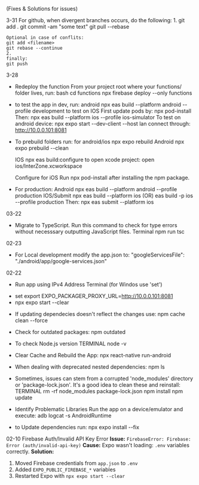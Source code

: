 (Fixes & Solutions for issues)

3-31
    For github, when divergent branches occurs, do the following:
    1.
    git add .
    git commit -am "some text"
    git pull --rebase
    
    Optional in case of conflits:
    git add <filename>
    git rebase --continue
    2.
    finally:
    git push
 
3-28
* Redeploy the function
    From your project root where your functions/ folder lives, run:
    bash
    cd functions
    npx firebase deploy --only functions

* to test the app in dev, run:
    android
    npx eas build --platform android --profile development
    to test on IOS
    First update pods by:
    npx pod-install
    Then:
    npx eas build --platform ios --profile ios-simulator
    To test on android device:
    npx expo start --dev-client --host lan
    connect through:
    http://10.0.0.101:8081

* To prebuild folders run:
    for android/ios
    npx expo rebuild
    Android
    npx expo prebuild --clean
    
    IOS
    npx eas build:configure
    to open xcode project:
    open ios/InterZone.xcworkspace

    Configure for iOS
    Run npx pod-install after installing the npm package.

* For production:
    Android
    npx eas build --platform android --profile production 
    IOS/Submit
    npx eas build --platform ios 
    (OR)
    eas build -p ios --profile production
    Then:
    npx eas submit --platform ios 

03-22
* Migrate to TypeScript. Run this command to check for type errors without necesssary outputting JavaScript files.
    Terminal
    npm run tsc

02-23
* For Local development modify the app.json to:
 "googleServicesFile": "./android/app/google-services.json"

02-22
* Run app using IPv4 Address
Terminal (for Windos use 'set')
- set export EXPO_PACKAGER_PROXY_URL=http://10.0.0.101:8081
- npx expo start --clear
* If updating dependecies doesn't reflect the changes use:
 npm cache clean --force

 * Check for outdated packages:
 npm outdated


 * To check Node.js version
 TERMINAL
 node -v

 * Clear Cache and Rebuild the App:
 npx react-native run-android


 * When dealing with deprecated nested dependencies:
 npm ls <name>

 * Sometimes, issues can stem from a corrupted 'node_modules' directory or 'package-lock.json'. It's a good idea to clean these and reinstall:
 TERMINAL
 rm -rf node_modules package-lock.json
 npm install
 npm update

* Identify Problematic Libraries
Run the app on a device/emulator and execute:
adb logcat -s AndroidRuntime

* to Update dependencies run:
npx expo install --fix


02-10 Firebase Auth/Invalid API Key Error
**Issue:** `FirebaseError: Firebase: Error (auth/invalid-api-key)`
**Cause:** Expo wasn't loading: `.env` variables correctly.
**Solution:**
1. Moved Firebase credentials from `app.json` to `.env`
2. Added `EXPO_PUBLIC_FIREBASE_*` variables
3. Restarted Expo with `npx expo start --clear`

